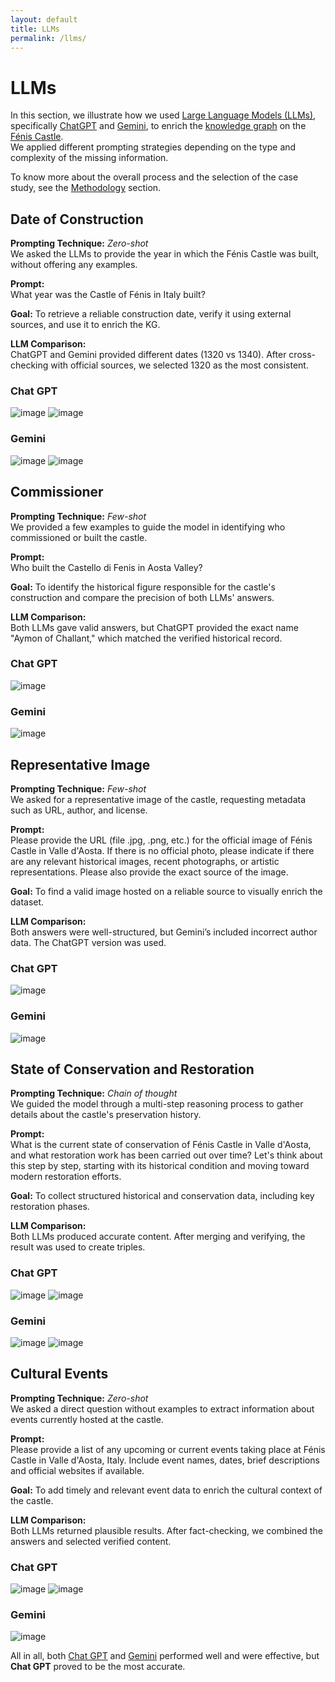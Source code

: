 ```yaml
---
layout: default
title: LLMs
permalink: /llms/
---
```


# LLMs

In this section, we illustrate how we used [Large Language Models (LLMs)](https://en.wikipedia.org/wiki/Large_language_model), specifically [ChatGPT](https://chatgpt.com/?model=auto) and [Gemini](https://gemini.google.com/app?hl=it), to enrich the [knowledge graph](https://dati.beniculturali.it/lode/extract?lang=it&url=https://raw.githubusercontent.com/ICCD-MiBACT/ArCo/master/ArCo-release/ontologie/arco/arco.owl) on the [Fénis Castle](https://en.wikipedia.org/wiki/F%C3%A9nis_Castle).  
We applied different prompting strategies depending on the type and complexity of the missing information.

To know more about the overall process and the selection of the case study, see the [Methodology](./methodology.md) section.

## Date of Construction

**Prompting Technique:** *Zero-shot*  
We asked the LLMs to provide the year in which the Fénis Castle was built, without offering any examples.

**Prompt:**  
What year was the Castle of Fénis in Italy built?

**Goal:** To retrieve a reliable construction date, verify it using external sources, and use it to enrich the KG.

**LLM Comparison:**  
ChatGPT and Gemini provided different dates (1320 vs 1340). After cross-checking with official sources, we selected 1320 as the most consistent.

### Chat GPT
![image](https://github.com/mariaclarafrisoni/Project-KE4H/blob/master/img%2018.png?raw=true)
![image](https://github.com/mariaclarafrisoni/Project-KE4H/blob/master/img%2019.png?raw=true)

### Gemini
![image](https://github.com/mariaclarafrisoni/Project-KE4H/blob/master/img%2021.png?raw=true)
![image](https://github.com/mariaclarafrisoni/Project-KE4H/blob/master/img%2022.png?raw=true)

## Commissioner

**Prompting Technique:** *Few-shot*  
We provided a few examples to guide the model in identifying who commissioned or built the castle.

**Prompt:**  
Who built the Castello di Fenis in Aosta Valley?

**Goal:** To identify the historical figure responsible for the castle's construction and compare the precision of both LLMs' answers.

**LLM Comparison:**  
Both LLMs gave valid answers, but ChatGPT provided the exact name "Aymon of Challant," which matched the verified historical record.

### Chat GPT
![image](https://github.com/mariaclarafrisoni/Project-KE4H/blob/master/img%2023.png?raw=true)

### Gemini
![image](https://github.com/mariaclarafrisoni/Project-KE4H/blob/master/img%2024.png?raw=true)

## Representative Image

**Prompting Technique:** *Few-shot*  
We asked for a representative image of the castle, requesting metadata such as URL, author, and license.

**Prompt:**  
Please provide the URL (file .jpg, .png, etc.) for the official image of Fénis Castle in Valle d'Aosta. If there is no official photo, please indicate if there are any relevant historical images, recent photographs, or artistic representations. Please also provide the exact source of the image.

**Goal:** To find a valid image hosted on a reliable source to visually enrich the dataset.

**LLM Comparison:**  
Both answers were well-structured, but Gemini’s included incorrect author data. The ChatGPT version was used.

### Chat GPT
![image](https://github.com/mariaclarafrisoni/Project-KE4H/blob/master/img%204.png?raw=true)

### Gemini
![image](https://github.com/mariaclarafrisoni/Project-KE4H/blob/master/img%206.png?raw=true)

## State of Conservation and Restoration

**Prompting Technique:** *Chain of thought*  
We guided the model through a multi-step reasoning process to gather details about the castle's preservation history.

**Prompt:**  
What is the current state of conservation of Fénis Castle in Valle d'Aosta, and what restoration work has been carried out over time? Let's think about this step by step, starting with its historical condition and moving toward modern restoration efforts.

**Goal:** To collect structured historical and conservation data, including key restoration phases.

**LLM Comparison:**  
Both LLMs produced accurate content. After merging and verifying, the result was used to create triples.

### Chat GPT
![image](https://github.com/mariaclarafrisoni/Project-KE4H/blob/master/img%2011.png?raw=true)
![image](https://github.com/mariaclarafrisoni/Project-KE4H/blob/master/img%2012.png?raw=true)

### Gemini
![image](https://github.com/mariaclarafrisoni/Project-KE4H/blob/master/img%209.png?raw=true)
![image](https://github.com/mariaclarafrisoni/Project-KE4H/blob/master/img%2010.png?raw=true)

## Cultural Events

**Prompting Technique:** *Zero-shot*  
We asked a direct question without examples to extract information about events currently hosted at the castle.

**Prompt:**  
Please provide a list of any upcoming or current events taking place at Fénis Castle in Valle d'Aosta, Italy. Include event names, dates, brief descriptions and official websites if available.

**Goal:** To add timely and relevant event data to enrich the cultural context of the castle.

**LLM Comparison:**  
Both LLMs returned plausible results. After fact-checking, we combined the answers and selected verified content.

### Chat GPT
![image](https://github.com/mariaclarafrisoni/Project-KE4H/blob/master/img%2014.png?raw=true)
![image](https://github.com/mariaclarafrisoni/Project-KE4H/blob/master/img%2015.png?raw=true)

### Gemini
![image](https://github.com/mariaclarafrisoni/Project-KE4H/blob/master/img%2013.png?raw=true)


All in all, both [Chat GPT](https://chatgpt.com/?model=auto) and [Gemini](https://gemini.google.com/app?hl=it) performed well and were effective, but **Chat GPT** proved to be the most accurate.
